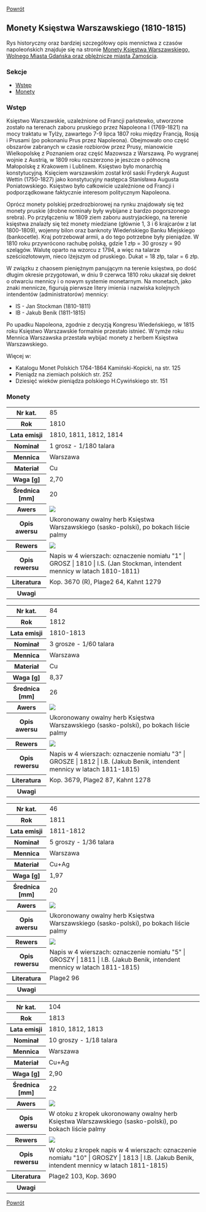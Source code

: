 [Powrót](../)


## Monety Księstwa Warszawskiego (1810-1815)

Rys historyczny oraz bardziej szczegółowy opis mennictwa z czasów napoleońskich znajduje się na stronie [Monety Księstwa Warszawskiego, Wolnego Miasta Gdańska oraz oblężnicze miasta Zamościa](https://pl.wikipedia.org/wiki/Monety_epoki_napoleo%C5%84skiej).

### Sekcje
- [Wstęp](#m1)
- [Monety](#m2)


<a id='m1'></a>
### Wstęp
Księstwo Warszawskie, uzależnione od Francji państewko, utworzone zostało na terenach zaboru pruskiego przez Napoleona I (1769-1821) na mocy traktatu w Tylży, zawartego 7-9 lipca 1807 roku między Francją, Rosją i Prusami (po pokonaniu Prus przez Napoleona). Obejmowało ono część obszarów zabranych w czasie rozbiorów przez Prusy, mianowicie Wielkopolskę z Poznaniem oraz część Mazowsza z Warszawą. Po wygranej wojnie z Austrią, w 1809 roku rozszerzono je jeszcze o północną Małopolskę z Krakowem i Lublinem. Księstwo było monarchią konstytucyjną. Księciem warszawskim został król saski Fryderyk August Wettin (1750-1827) jako konstytucyjny następca Stanisława Augusta Poniatowskiego. Księstwo było całkowicie uzależnione od Francji i podporządkowane faktycznie interesom politycznym Napoleona. 

Oprócz monety polskiej przedrozbiorowej na rynku znajdowały się też monety pruskie (drobne nominały były wybijane z bardzo pogorszonego srebra). Po przyłączeniu w 1809 ziem zaboru austryjackiego, na terenie księstwa znalazły się też monety miedziane (głównie 1, 3 i 6 krajcarów z lat 1800-1809), wojenny bilon oraz banknoty Wiedeńskiego Banku Miejskiego (bankocetle). Kraj potrzebował armii, a do tego potrzebne były pieniądze. W 1810 roku przywrócono rachubę polską, gdzie 1 złp = 30 groszy = 90 szelągów. Walutę oparto na wzorcu z 1794, a więc na talarze sześciozłotowym, nieco lżejszym od pruskiego. Dukat = 18 złp, talar = 6 złp.

W związku z chaosem pieniężnym panującym na terenie księstwa, po dość długim okresie przygotowań, w dniu 9 czerwca 1810 roku ukazał się dekret o otwarciu mennicy i o nowym systemie monetarnym. Na monetach, jako znaki mennicze, figurują pierwsze litery imienia i nazwiska kolejnych intendentów (administratorów) mennicy:
- IS - Jan Stockman (1810-1811)
- IB - Jakub Benik (1811-1815)

Po upadku Napoleona, zgodnie z decyzją Kongresu Wiedeńskiego, w 1815 roku Księstwo Warszawskie formalnie przestało istnieć. W tymże roku Mennica Warszawska przestała wybijać monety z herbem Księstwa Warszawskiego.

Więcej w:
- Katalogu Monet Polskich 1764-1864 Kamiński-Kopicki, na str. 125
- Pieniądz na ziemiach polskich str. 252
- Dziesięć wieków pieniądza polskiego H.Cywińskiego str. 151


<a id='m2'></a>
### Monety

<table class="center">
  <tr>
    <th>Nr kat.</th>
    <td>85</td>
  </tr>
  <tr>
    <th>Rok</th>
    <td>1810</td>
  </tr>
  <tr>
    <th>Lata emisji</th>
    <td>1810, 1811, 1812, 1814</td>
  </tr>
  <tr>
    <th>Nominał</th>
    <td>1 grosz - 1/180 talara</td>
  </tr>
  <tr>
    <th>Mennica</th>
    <td>Warszawa</td>
  </tr>
  <tr>
    <th>Materiał</th>
    <td>Cu</td>
  </tr>
  <tr>
    <th>Waga [g]</th>
    <td>2,70</td>
  </tr>
  <tr>
    <th>Średnica [mm]</th>
    <td>20</td>
  </tr>
  <tr>
    <th>Awers</th>
    <td><img src="images/0085 - 1810 - 1 grosz - Ksiestwo Warszawskie - awers.jpg"/></td>
  </tr>
  <tr>
    <th>Opis awersu</th>
    <td>Ukoronowany owalny herb Księstwa Warszawskiego (sasko-polski), po bokach liście palmy</td>
  </tr>
  <tr>
    <th>Rewers</th>
    <td><img src="images/0085 - 1810 - 1 grosz - Ksiestwo Warszawskie - rewers.jpg"/></td>
  </tr>
  <tr>
    <th>Opis rewersu</th>
    <td>Napis w 4 wierszach: oznaczenie nomiału "1" | GROSZ | 1810 | I.S. (Jan Stockman, intendent mennicy w latach 1810-1811)</td>
  </tr>
  <tr>
    <th>Literatura</th>
    <td>Kop. 3670 (R), Plage2 64, Kahnt 1279</td>
  </tr>
  <tr>
    <th>Uwagi</th>
    <td></td>
  </tr>
</table>

<table class="center">
  <tr>
    <th>Nr kat.</th>
    <td>84</td>
  </tr>
  <tr>
    <th>Rok</th>
    <td>1812</td>
  </tr>
  <tr>
    <th>Lata emisji</th>
    <td>1810-1813</td>
  </tr>
  <tr>
    <th>Nominał</th>
    <td>3 grosze - 1/60 talara</td>
  </tr>
  <tr>
    <th>Mennica</th>
    <td>Warszawa</td>
  </tr>
  <tr>
    <th>Materiał</th>
    <td>Cu</td>
  </tr>
  <tr>
    <th>Waga [g]</th>
    <td>8,37</td>
  </tr>
  <tr>
    <th>Średnica [mm]</th>
    <td>26</td>
  </tr>
  <tr>
    <th>Awers</th>
    <td><img src="images/0084 - 1812 - 3 grosze - Ksiestwo Warszawskie - awers.jpg"/></td>
  </tr>
  <tr>
    <th>Opis awersu</th>
    <td>Ukoronowany owalny herb Księstwa Warszawskiego (sasko-polski), po bokach liście palmy</td>
  </tr>
  <tr>
    <th>Rewers</th>
    <td><img src="images/0084 - 1812 - 3 grosze - Ksiestwo Warszawskie - rewers.jpg"/></td>
  </tr>
  <tr>
    <th>Opis rewersu</th>
    <td>Napis w 4 wierszach: oznaczenie nomiału "3" | GROSZE | 1812 | I.B. (Jakub Benik, intendent mennicy w latach 1811-1815)</td>
  </tr>
  <tr>
    <th>Literatura</th>
    <td>Kop. 3679, Plage2 87, Kahnt 1278</td>
  </tr>
  <tr>
    <th>Uwagi</th>
    <td></td>
  </tr>
</table>

<table class="center">
  <tr>
    <th>Nr kat.</th>
    <td>46</td>
  </tr>
  <tr>
    <th>Rok</th>
    <td>1811</td>
  </tr>
  <tr>
    <th>Lata emisji</th>
    <td>1811-1812</td>
  </tr>
  <tr>
    <th>Nominał</th>
    <td>5 groszy - 1/36 talara</td>
  </tr>
  <tr>
    <th>Mennica</th>
    <td>Warszawa</td>
  </tr>
  <tr>
    <th>Materiał</th>
    <td>Cu+Ag</td>
  </tr>
  <tr>
    <th>Waga [g]</th>
    <td>1,97</td>
  </tr>
  <tr>
    <th>Średnica [mm]</th>
    <td>20</td>
  </tr>
  <tr>
    <th>Awers</th>
    <td><img src="images/0046 - 1811 - 5 groszy - Ksiestwo Warszawskie - awers.jpg"/></td>
  </tr>
  <tr>
    <th>Opis awersu</th>
    <td>Ukoronowany owalny herb Księstwa Warszawskiego (sasko-polski), po bokach liście palmy</td>
  </tr>
  <tr>
    <th>Rewers</th>
    <td><img src="images/0046 - 1811 - 5 groszy - Ksiestwo Warszawskie - rewers.jpg"/></td>
  </tr>
  <tr>
    <th>Opis rewersu</th>
    <td>Napis w 4 wierszach: oznaczenie nomiału "5" | GROSZY | 1811 | I.B. (Jakub Benik, intendent mennicy w latach 1811-1815)</td>
  </tr>
  <tr>
    <th>Literatura</th>
    <td>Plage2 96</td>
  </tr>
  <tr>
    <th>Uwagi</th>
    <td></td>
  </tr>
</table>

<table class="center">
  <tr>
    <th>Nr kat.</th>
    <td>104</td>
  </tr>
  <tr>
    <th>Rok</th>
    <td>1813</td>
  </tr>
  <tr>
    <th>Lata emisji</th>
    <td>1810, 1812, 1813</td>
  </tr>
  <tr>
    <th>Nominał</th>
    <td>10 groszy - 1/18 talara</td>
  </tr>
  <tr>
    <th>Mennica</th>
    <td>Warszawa</td>
  </tr>
  <tr>
    <th>Materiał</th>
    <td>Cu+Ag</td>
  </tr>
  <tr>
    <th>Waga [g]</th>
    <td>2,90</td>
  </tr>
  <tr>
    <th>Średnica [mm]</th>
    <td>22</td>
  </tr>
  <tr>
    <th>Awers</th>
    <td><img src="images/0104 - 1813 - 10 groszy - Ksiestwo Warszawskie - awers.jpg"/></td>
  </tr>
  <tr>
    <th>Opis awersu</th>
    <td>W otoku z kropek ukoronowany owalny herb Księstwa Warszawskiego (sasko-polski), po bokach liście palmy</td>
  </tr>
  <tr>
    <th>Rewers</th>
    <td><img src="images/0104 - 1813 - 10 groszy - Ksiestwo Warszawskie - rewers.jpg"/></td>
  </tr>
  <tr>
    <th>Opis rewersu</th>
    <td>W otoku z kropek napis w 4 wierszach: oznaczenie nomiału "10" | GROSZY | 1813 | I.B. (Jakub Benik, intendent mennicy w latach 1811-1815)</td>
  </tr>
  <tr>
    <th>Literatura</th>
    <td>Plage2 103, Kop. 3690</td>
  </tr>
  <tr>
    <th>Uwagi</th>
    <td></td>
  </tr>
</table>


[Powrót](../)